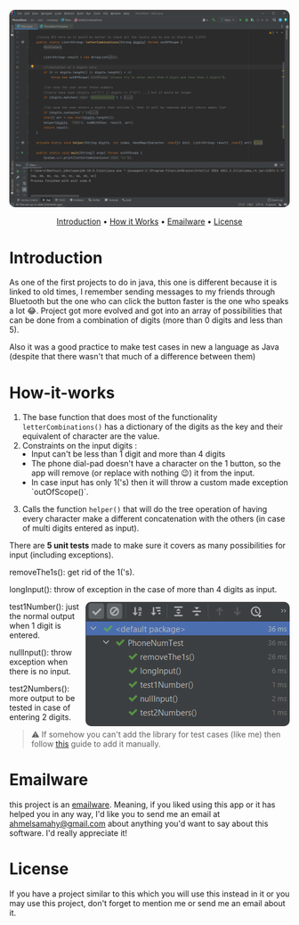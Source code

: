 
<p align="center">
<img style="border-radius:10px;" src="https://github.com/Ahelsamahy/letter-combination-in-analog-phone/blob/main/usedMaterial/Intro.png?raw=true" title="Visually Go, Go" >
</p>

<p align="center">
  <a href="#Introduction">Introduction</a> •
  <a href="#How-it-works">How it Works</a> •
  <a href="#emailware">Emailware</a> •
  <a href="#license">License</a>
</p>


# Introduction
As one of the first projects to do in java, this one is different because it is linked to old times, I remember sending messages to my friends through Bluetooth but the one who can click the button faster is the one who speaks a lot 😂. Project got more evolved and got into an array of possibilities that can be done from a combination of digits (more than 0 digits and less than 5).

Also it was a good practice to make test cases in new a language as Java (despite that there wasn't that much of a difference between them)

# How-it-works
1. The base function that does most of the functionality `letterCombinations()` has a dictionary of the digits as the key and their equivalent of character are the value.
2. Constraints on the input digits :

<ul style="margin-top:-1rem; margin-left:1rem;">
<li>Input can't be less than 1 digit and more than 4 digits
<li>The phone dial-pad doesn't have a character on the 1 button, so the app will remove (or replace with nothing 😉) it from the input.
<li>In case input has only 1('s) then it will throw a custom made exception `outOfScope()`. 
</ul>

3. Calls the function `helper()` that will do the tree operation of having every character make a different concatenation with the others (in case of multi digits entered as input).

There are **5 unit tests** made to make sure it covers as many possibilities for input (including exceptions).

removeThe1s(): get rid of the 1('s).

longInput(): throw of exception in the case of more than 4 digits as input.

<img style="border-radius:10px;" align="right" src="https://github.com/Ahelsamahy/letter-combination-in-analog-phone/blob/main/usedMaterial/unitTest.jpg?raw=true" title="successful test cases" >

test1Number(): just the normal output when 1 digit is entered.

nullInput(): throw exception when there is no input.

test2Numbers(): more output to be tested in case of entering  2 digits.



> ⚠️ If somehow you can't add the library for test cases (like me) then follow [this][1] guide to add it manually.

[1]: https://www.jetbrains.com/help/idea/testing.html#ij-add-library "here comes the help"


# Emailware
this project is an [emailware](https://en.wiktionary.org/wiki/emailware). Meaning, if you liked using this app or it has helped you in any way, I'd like you to send me an email at <ahmelsamahy@gmail.com> about anything you'd want to say about this software. I'd really appreciate it!

# License
If you have a project similar to this which you will use this instead in it or you may use this project, don't forget to mention me or send me an email about it.
